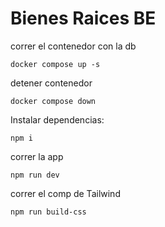 # Bienes Raices BE

correr el contenedor con la db
```
docker compose up -s
```
detener contenedor
```
docker compose down
```

Instalar dependencias:
```
npm i
```
correr la app

```
npm run dev
```

correr el comp de Tailwind
```
npm run build-css
```
